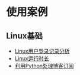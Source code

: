 # 使用案例

## Linux基础
- [Linux用户登录记录分析](./linux-user-logins)
- [Linux运行时长](./linux-uptime)
- [利用Python处理博客订阅](./blog-rss)

